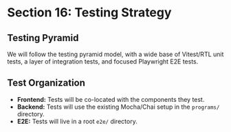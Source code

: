 # Section 16: Testing Strategy

## Testing Pyramid

We will follow the testing pyramid model, with a wide base of Vitest/RTL unit tests, a layer of integration tests, and focused Playwright E2E tests.

## Test Organization

  * **Frontend:** Tests will be co-located with the components they test.
  * **Backend:** Tests will use the existing Mocha/Chai setup in the `programs/` directory.
  * **E2E:** Tests will live in a root `e2e/` directory.
